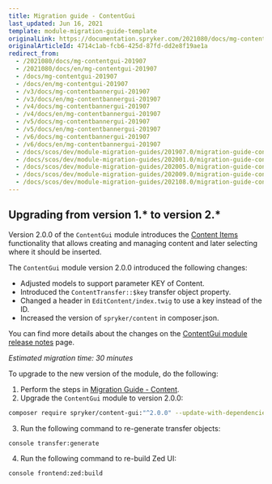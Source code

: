 ```yaml
---
title: Migration guide - ContentGui
last_updated: Jun 16, 2021
template: module-migration-guide-template
originalLink: https://documentation.spryker.com/2021080/docs/mg-contentgui-201907
originalArticleId: 4714c1ab-fcb6-425d-87fd-dd2e8f19ae1a
redirect_from:
  - /2021080/docs/mg-contentgui-201907
  - /2021080/docs/en/mg-contentgui-201907
  - /docs/mg-contentgui-201907
  - /docs/en/mg-contentgui-201907
  - /v3/docs/mg-contentbannergui-201907
  - /v3/docs/en/mg-contentbannergui-201907
  - /v4/docs/mg-contentbannergui-201907
  - /v4/docs/en/mg-contentbannergui-201907
  - /v5/docs/mg-contentbannergui-201907
  - /v5/docs/en/mg-contentbannergui-201907
  - /v6/docs/mg-contentbannergui-201907
  - /v6/docs/en/mg-contentbannergui-201907
  - /docs/scos/dev/module-migration-guides/201907.0/migration-guide-contentgui.html
  - /docs/scos/dev/module-migration-guides/202001.0/migration-guide-contentgui.html
  - /docs/scos/dev/module-migration-guides/202005.0/migration-guide-contentgui.html
  - /docs/scos/dev/module-migration-guides/202009.0/migration-guide-contentgui.html
  - /docs/scos/dev/module-migration-guides/202108.0/migration-guide-contentgui.html
---
```


## Upgrading from version 1.* to version 2.*

Version 2.0.0 of the `ContentGui` module introduces the [Content Items](/docs/scos/user/features/{{site.version}}/content-items-feature-overview.html) functionality that allows creating and managing content and later selecting where it should be inserted.

The `ContentGui` module version 2.0.0 introduced the following changes:

* Adjusted models to support parameter KEY of Content.
* Introduced the `ContentTransfer::$key` transfer object property.
* Changed a header in `EditContent/index.twig` to use a key instead of the ID.
* Increased the version of `spryker/content` in composer.json.

You can find more details about the changes on the [ContentGui module release notes](https://github.com/spryker/content-gui/releases/tag/2.0.0) page.

_Estimated migration time: 30 minutes_

To upgrade to the new version of the module, do the following:

1. Perform the steps in [Migration Guide - Content](/docs/scos/dev/module-migration-guides/migration-guide-content.html).
2. Upgrade the `ContentGui` module to version 2.0.0:

```bash
composer require spryker/content-gui:"^2.0.0" --update-with-dependencies
```
3. Run the following command to re-generate transfer objects:

```bash
console transfer:generate
```
4. Run the following command to re-build Zed UI:

```bash
console frontend:zed:build
```